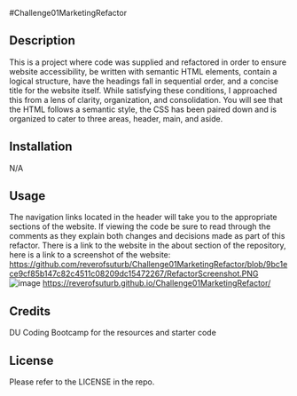 #Challenge01MarketingRefactor

## Description

This is a project where code was supplied and refactored in order to ensure website accessibility, be written with semantic HTML elements, contain a logical structure, have the headings fall in sequential order, and a concise title for the website itself. While satisfying these conditions, I approached this from a lens of clarity, organization, and consolidation. You will see that the HTML follows a semantic style, the CSS has been paired down and is organized to cater to three areas, header, main, and aside.

## Installation

N/A

## Usage

The navigation links located in the header will take you to the appropriate sections of the website. If viewing the code be sure to read through the comments as they explain both changes and decisions made as part of this refactor. There is a link to the website in the about section of the repository, here is a link to a screenshot of the website: https://github.com/reverofsuturb/Challenge01MarketingRefactor/blob/9bc1ece9cf85b147c82c4511c08209dc15472267/RefactorScreenshot.PNG
![image](https://user-images.githubusercontent.com/123116188/219125444-50c6f87a-67e1-4dee-8224-8e38d0cd3b98.png)
https://reverofsuturb.github.io/Challenge01MarketingRefactor/

## Credits

DU Coding Bootcamp for the resources and starter code

## License

Please refer to the LICENSE in the repo.
